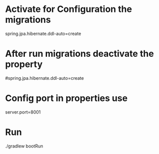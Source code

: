 
# Activate for Configuration the migrations
spring.jpa.hibernate.ddl-auto=create

# After run migrations deactivate the property  
#spring.jpa.hibernate.ddl-auto=create

# Config port in properties use 
server.port=8001

# Run 
./gradlew bootRun